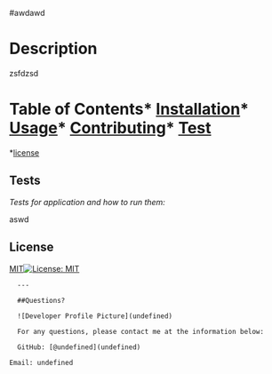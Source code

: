 #awdawd

 # Description
 zsfdzsd
# Table of Contents* [Installation](#Installation)* [Usage](#Usage)* [Contributing](#Contributing)* [Test](#Test)
*[license](#license)

  
  ## Tests

  *Tests for application and how to run them:*

  aswd

  ## License

   [MIT](https://opensource.org/licenses/MIT)[![License: MIT](https://img.shields.io/badge/License-MIT-yellow.svg)](https://opensource.org/licenses/MIT)
   
  
      ---

      ##Questions?

      ![Developer Profile Picture](undefined)

      For any questions, please contact me at the information below:

      GitHub: [@undefined](undefined)
  
    Email: undefined
    